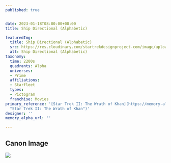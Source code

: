```yaml
---
published: true


date: 2023-01-18T08:00:00+00:00
title: Ship Directional (Alphabetic)

featuredImg:
  title: Ship Directional (Alphabetic)
  src: https://res.cloudinary.com/startrekdesignproject-com/image/upload/v1674081257/Ship-Directional-_Alphabetic.png
  alt: Ship Directional (Alphabetic)
taxonomy:
  time: 2200s
  quadrants: Alpha
  universes:
  - Prime
  affiliations:
  - Starfleet
  types:
  - Pictogram
  franchise: Movies
primary_reference: '[Star Trek II: The Wrath of Khan](https://memory-alpha.fandom.com/wiki/Star_Trek_II:_The_Wrath_of_Khan
  "Star Trek II: The Wrath of Khan")'
designer: ''
memory_alpha_url: ''

---
```

## Canon Image

![](https://res.cloudinary.com/startrekdesignproject-com/image/upload/v1674081257/Ship-Directional-Alphabetic_ST2-1.jpg)